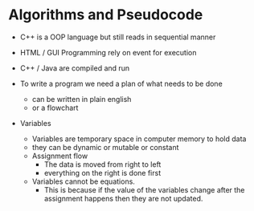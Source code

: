 # Algorithms and Pseudocode

- C++ is a OOP language but still reads in sequential manner
- HTML / GUI Programming rely on event for execution
- C++ / Java are compiled and run


- To write a program we need a plan of what needs to be done
	- can be written in plain english
	- or a flowchart


- Variables
	- Variables are temporary space in computer memory to hold data
	- they can be dynamic or mutable or constant
	- Assignment flow
		- The data is moved from right to left
		- everything on the right is done first
	- Variables cannot be equations. 
		- This is because if the value of the variables change after the assignment happens then they are not updated.